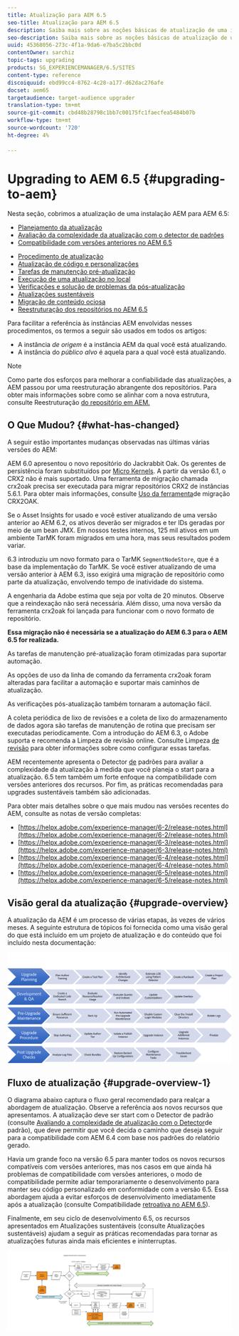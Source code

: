 ```yaml
---
title: Atualização para AEM 6.5
seo-title: Atualização para AEM 6.5
description: Saiba mais sobre as noções básicas de atualização de uma instalação de AEM mais antiga para a AEM 6.5.
seo-description: Saiba mais sobre as noções básicas de atualização de uma instalação de AEM mais antiga para a AEM 6.5.
uuid: 45368056-273c-4f1a-9da6-e7ba5c2bbc0d
contentOwner: sarchiz
topic-tags: upgrading
products: SG_EXPERIENCEMANAGER/6.5/SITES
content-type: reference
discoiquuid: ebd99cc4-8762-4c28-a177-d62dac276afe
docset: aem65
targetaudience: target-audience upgrader
translation-type: tm+mt
source-git-commit: cbd48b28798c1bb7c00175fc1faecfea5484b07b
workflow-type: tm+mt
source-wordcount: '720'
ht-degree: 4%

---
```



# Upgrading to AEM 6.5 {#upgrading-to-aem}

Nesta seção, cobrimos a atualização de uma instalação AEM para AEM 6.5:

* [Planejamento da atualização](/help/sites-deploying/upgrade-planning.md)
* [Avaliação da complexidade da atualização com o detector de padrões](/help/sites-deploying/pattern-detector.md)
* [Compatibilidade com versões anteriores no AEM 6.5](/help/sites-deploying/backward-compatibility.md)

<!--* [Using Offline Reindexing To Reduce Downtime During an Upgrade](/help/sites-deploying/upgrade-offline-reindexing.md)-->
* [Procedimento de atualização](/help/sites-deploying/upgrade-procedure.md)
* [Atualização de código e personalizações](/help/sites-deploying/upgrading-code-and-customizations.md)
* [Tarefas de manutenção pré-atualização](/help/sites-deploying/pre-upgrade-maintenance-tasks.md)
* [Execução de uma atualização no local](/help/sites-deploying/in-place-upgrade.md)
* [Verificações e solução de problemas da pós-atualização](/help/sites-deploying/post-upgrade-checks-and-troubleshooting.md)
* [Atualizações sustentáveis](/help/sites-deploying/sustainable-upgrades.md)
* [Migração de conteúdo ociosa](/help/sites-deploying/lazy-content-migration.md)
* [Reestruturação dos repositórios no AEM 6.5](/help/sites-deploying/repository-restructuring.md)

Para facilitar a referência às instâncias AEM envolvidas nesses procedimentos, os termos a seguir são usados em todos os artigos:

* A instância *de origem* é a instância AEM da qual você está atualizando.
* A instância do *público alvo* é aquela para a qual você está atualizando.

>[!NOTE]
>
>Como parte dos esforços para melhorar a confiabilidade das atualizações, a AEM passou por uma reestruturação abrangente dos repositórios. Para obter mais informações sobre como se alinhar com a nova estrutura, consulte Reestruturação [do repositório em AEM.](/help/sites-deploying/repository-restructuring.md)

## O Que Mudou? {#what-has-changed}

A seguir estão importantes mudanças observadas nas últimas várias versões do AEM:

AEM 6.0 apresentou o novo repositório do Jackrabbit Oak. Os gerentes de persistência foram substituídos por [Micro Kernels](/help/sites-deploying/platform.md#contentbody_title_4). A partir da versão 6.1, o CRX2 não é mais suportado. Uma ferramenta de migração chamada crx2oak precisa ser executada para migrar repositórios CRX2 de instâncias 5.6.1. Para obter mais informações, consulte [Uso da ferramenta](/help/sites-deploying/using-crx2oak.md)de migração CRX2OAK.

Se o Asset Insights for usado e você estiver atualizando de uma versão anterior ao AEM 6.2, os ativos deverão ser migrados e ter IDs geradas por meio de um bean JMX. Em nossos testes internos, 125 mil ativos em um ambiente TarMK foram migrados em uma hora, mas seus resultados podem variar.

6.3 introduziu um novo formato para o TarMK `SegmentNodeStore`, que é a base da implementação do TarMK. Se você estiver atualizando de uma versão anterior à AEM 6.3, isso exigirá uma migração de repositório como parte da atualização, envolvendo tempo de inatividade do sistema.

A engenharia da Adobe estima que seja por volta de 20 minutos. Observe que a reindexação não será necessária. Além disso, uma nova versão da ferramenta crx2oak foi lançada para funcionar com o novo formato de repositório.

**Essa migração não é necessária se a atualização do AEM 6.3 para o AEM 6.5 for realizada.**

As tarefas de manutenção pré-atualização foram otimizadas para suportar automação.

As opções de uso da linha de comando da ferramenta crx2oak foram alteradas para facilitar a automação e suportar mais caminhos de atualização.

As verificações pós-atualização também tornaram a automação fácil.

A coleta periódica de lixo de revisões e a coleta de lixo do armazenamento de dados agora são tarefas de manutenção de rotina que precisam ser executadas periodicamente. Com a introdução do AEM 6.3, o Adobe suporta e recomenda a Limpeza de revisão online. Consulte Limpeza [de revisão](/help/sites-deploying/revision-cleanup.md) para obter informações sobre como configurar essas tarefas.

AEM recentemente apresenta o Detector [de](/help/sites-deploying/pattern-detector.md) padrões para avaliar a complexidade da atualização à medida que você planeja o start para a atualização. 6.5 tem também um forte enfoque na compatibilidade [](/help/sites-deploying/backward-compatibility.md) com versões anteriores dos recursos. Por fim, as práticas recomendadas para upgrades [](/help/sites-deploying/sustainable-upgrades.md) sustentáveis também são adicionadas.

Para obter mais detalhes sobre o que mais mudou nas versões recentes do AEM, consulte as notas de versão completas:

* [https://helpx.adobe.com/experience-manager/6-2/release-notes.html](https://helpx.adobe.com/experience-manager/6-2/release-notes.html)
* [https://helpx.adobe.com/experience-manager/6-3/release-notes.html](https://helpx.adobe.com/experience-manager/6-3/release-notes.html)
* [https://helpx.adobe.com/experience-manager/6-4/release-notes.html](https://helpx.adobe.com/experience-manager/6-4/release-notes.html)
* [https://helpx.adobe.com/experience-manager/6-5/release-notes.html](https://helpx.adobe.com/experience-manager/6-5/release-notes.html)

## Visão geral da atualização {#upgrade-overview}

A atualização da AEM é um processo de várias etapas, às vezes de vários meses. A seguinte estrutura de tópicos foi fornecida como uma visão geral do que está incluído em um projeto de atualização e do conteúdo que foi incluído nesta documentação:

![screen_shot_2018-03-30at80708am](assets/screen_shot_2018-03-30at80708am.png)

## Fluxo de atualização {#upgrade-overview-1}

O diagrama abaixo captura o fluxo geral recomendado para realçar a abordagem de atualização. Observe a referência aos novos recursos que apresentamos. A atualização deve ser start com o Detector de padrão (consulte [Avaliando a complexidade de atualização com o Detector](/help/sites-deploying/pattern-detector.md)de padrão), que deve permitir que você decida o caminho que deseja seguir para a compatibilidade com AEM 6.4 com base nos padrões do relatório gerado.

Havia um grande foco na versão 6.5 para manter todos os novos recursos compatíveis com versões anteriores, mas nos casos em que ainda há problemas de compatibilidade com versões anteriores, o modo de compatibilidade permite adiar temporariamente o desenvolvimento para manter seu código personalizado em conformidade com a versão 6.5. Essa abordagem ajuda a evitar esforços de desenvolvimento imediatamente após a atualização (consulte Compatibilidade [retroativa no AEM 6.5](/help/sites-deploying/backward-compatibility.md)).

Finalmente, em seu ciclo de desenvolvimento 6.5, os recursos apresentados em Atualizações sustentáveis (consulte Atualizações [](/help/sites-deploying/sustainable-upgrades.md)sustentáveis) ajudam a seguir as práticas recomendadas para tornar as atualizações futuras ainda mais eficientes e ininterruptas.

![6_4_upgrade_overviewfluxograma-newpage3](assets/6_4_upgrade_overviewflowchart-newpage3.png)


